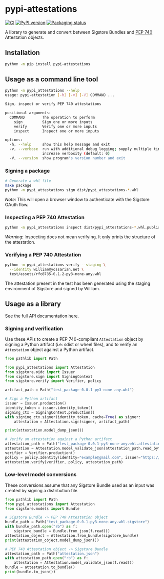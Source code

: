 # pypi-attestations

<!--- BADGES: START --->
[![CI](https://github.com/trailofbits/pypi-attestations/actions/workflows/tests.yml/badge.svg)](https://github.com/trailofbits/pypi-attestations/actions/workflows/tests.yml)
[![PyPI version](https://badge.fury.io/py/pypi-attestations.svg)](https://pypi.org/project/pypi-attestations)
[![Packaging status](https://repology.org/badge/tiny-repos/python:pypi-attestations.svg)](https://repology.org/project/python:pypi-attestations/versions)
<!--- BADGES: END --->

A library to generate and convert between Sigstore Bundles and [PEP 740]
Attestation objects.

## Installation

```bash
python -m pip install pypi-attestations
```

## Usage as a command line tool

````bash
python -m pypi_attestations --help
usage: pypi-attestation [-h] [-v] [-V] COMMAND ...

Sign, inspect or verify PEP 740 attestations

positional arguments:
  COMMAND        The operation to perform
    sign         Sign one or more inputs
    verify       Verify one or more inputs
    inspect      Inspect one or more inputs

options:
  -h, --help     show this help message and exit
  -v, --verbose  run with additional debug logging; supply multiple times to
                 increase verbosity (default: 0)
  -V, --version  show program's version number and exit
````

### Signing a package

```bash
# Generate a whl file
make package
python -m pypi_attestations sign dist/pypi_attestations-*.whl
```

_Note_: This will open a browser window to authenticate with the Sigstore
OAuth flow.

### Inspecting a PEP 740 Attestation

```bash
python -m pypi_attestations inspect dist/pypi_attestations-*.whl.publish.attestation
```
_Warning_: Inspecting does not mean verifying. It only prints the structure of
the attestation.

### Verifying a PEP 740 Attestation

```bash
python -m pypi_attestations verify --staging \
  --identity william@yossarian.net \
  test/assets/rfc8785-0.1.2-py3-none-any.whl
```
The attestation present in the test has been generated using the staging
environment of Sigstore and signed by William.

## Usage as a library

See the full API documentation [here].

### Signing and verification

Use these APIs to create a PEP 740-compliant `Attestation` object by signing a Python artifact
(i.e: sdist or wheel files), and to verify an `Attestation` object against a Python artifact.

```python
from pathlib import Path

from pypi_attestations import Attestation
from sigstore.oidc import Issuer
from sigstore.sign import SigningContext
from sigstore.verify import Verifier, policy

artifact_path = Path("test_package-0.0.1-py3-none-any.whl")

# Sign a Python artifact
issuer = Issuer.production()
identity_token = issuer.identity_token()
signing_ctx = SigningContext.production()
with signing_ctx.signer(identity_token, cache=True) as signer:
    attestation = Attestation.sign(signer, artifact_path)

print(attestation.model_dump_json())

# Verify an attestation against a Python artifact
attestation_path = Path("test_package-0.0.1-py3-none-any.whl.attestation")
attestation = Attestation.model_validate_json(attestation_path.read_bytes())
verifier = Verifier.production()
policy = policy.Identity(identity="example@gmail.com", issuer="https://accounts.google.com")
attestation.verify(verifier, policy, attestation_path)
```

### Low-level model conversions
These conversions assume that any Sigstore Bundle used as an input was created
by signing a distribution file.

```python
from pathlib import Path
from pypi_attestations import Attestation
from sigstore.models import Bundle

# Sigstore Bundle -> PEP 740 Attestation object
bundle_path = Path("test_package-0.0.1-py3-none-any.whl.sigstore")
with bundle_path.open("rb") as f:
    sigstore_bundle = Bundle.from_json(f.read())
attestation_object = Attestation.from_bundle(sigstore_bundle)
print(attestation_object.model_dump_json())

# PEP 740 Attestation object -> Sigstore Bundle
attestation_path = Path("attestation.json")
with attestation_path.open("rb") as f:
    attestation = Attestation.model_validate_json(f.read())
bundle = attestation.to_bundle()
print(bundle.to_json())
```

[PEP 740]: https://peps.python.org/pep-0740/

[here]: https://trailofbits.github.io/pypi-attestations
